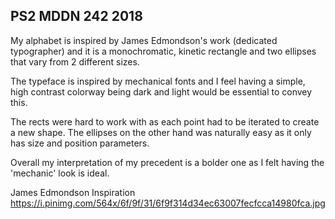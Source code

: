 ## PS2 MDDN 242 2018

My alphabet is inspired by James Edmondson's work (dedicated typographer) and it is a monochromatic, kinetic rectangle and two ellipses that vary from 2 different sizes. 

The typeface is inspired by mechanical fonts and I feel having a simple, high contrast colorway being dark and light would be essential to convey this.

The rects were hard to work with as each point had to be iterated to create a new shape. The ellipses on the other hand was naturally easy as it only has size and position parameters.

Overall my interpretation of my precedent is a bolder one as I felt having the 'mechanic' look is ideal.
 
James Edmondson Inspiration
 https://i.pinimg.com/564x/6f/9f/31/6f9f314d34ec63007fecfcca14980fca.jpg 


